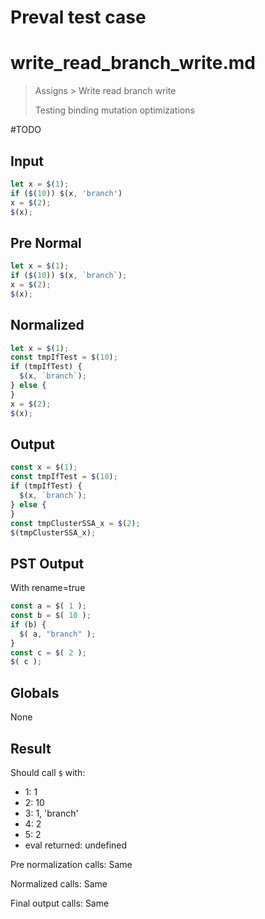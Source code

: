 # Preval test case

# write_read_branch_write.md

> Assigns > Write read branch write
>
> Testing binding mutation optimizations

#TODO

## Input

`````js filename=intro
let x = $(1);
if ($(10)) $(x, 'branch')
x = $(2);
$(x);
`````

## Pre Normal


`````js filename=intro
let x = $(1);
if ($(10)) $(x, `branch`);
x = $(2);
$(x);
`````

## Normalized


`````js filename=intro
let x = $(1);
const tmpIfTest = $(10);
if (tmpIfTest) {
  $(x, `branch`);
} else {
}
x = $(2);
$(x);
`````

## Output


`````js filename=intro
const x = $(1);
const tmpIfTest = $(10);
if (tmpIfTest) {
  $(x, `branch`);
} else {
}
const tmpClusterSSA_x = $(2);
$(tmpClusterSSA_x);
`````

## PST Output

With rename=true

`````js filename=intro
const a = $( 1 );
const b = $( 10 );
if (b) {
  $( a, "branch" );
}
const c = $( 2 );
$( c );
`````

## Globals

None

## Result

Should call `$` with:
 - 1: 1
 - 2: 10
 - 3: 1, 'branch'
 - 4: 2
 - 5: 2
 - eval returned: undefined

Pre normalization calls: Same

Normalized calls: Same

Final output calls: Same
